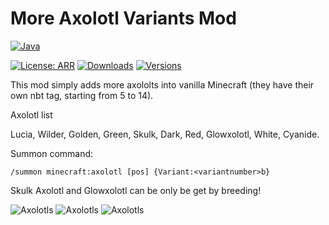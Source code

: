 # More Axolotl Variants Mod

[![Java](https://forthebadge.com/images/badges/made-with-java.svg)](https://java.com/)

[![License: ARR](https://img.shields.io/badge/license-ARR-red.svg)](LICENSE)
[![Downloads](http://cf.way2muchnoise.eu/full_498797_downloads.svg)](https://www.curseforge.com/minecraft/mc-mods/mavm)
[![Versions](http://cf.way2muchnoise.eu/versions/498797.svg)](https://www.curseforge.com/minecraft/mc-mods/mavm)

This mod simply adds more axololts into vanilla Minecraft (they have their own nbt tag, starting from 5 to 14).

Axolotl list

Lucia, Wilder, Golden, Green, Skulk, Dark, Red, Glowxolotl, White, Cyanide.

Summon command:

``/summon minecraft:axolotl [pos] {Variant:<variantnumber>b}``

Skulk Axolotl and Glowxolotl can be only be get by breeding!

![Axolotls](https://media.discordapp.net/attachments/700805237241283108/861018982538280990/unknown.png)
![Axolotls](https://cdn.discordapp.com/attachments/700805237241283108/875079642506199070/unknown.png)
![Axolotls](https://cdn.discordapp.com/attachments/700805237241283108/861111452790161428/unknown.png)
